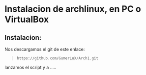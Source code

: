 # Instalacion de archlinux, en PC o VirtualBox

## Instalacion:

Nos descargamos el git de este enlace:
> `https://github.com/GumerLuX/Arch1.git`

lanzamos el script y a .....